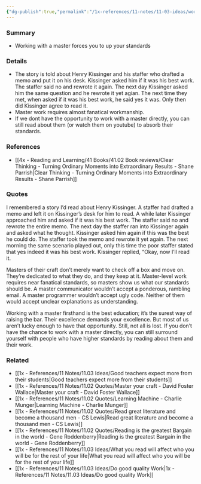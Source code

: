 ```yaml
---
{"dg-publish":true,"permalink":"/1x-references/11-notes/11-03-ideas/working-with-a-master-elevates-our-standards/","title":"Working with a master elevates our standards","created":"2024-07-03T16:53:59.370+03:00","updated":"2024-07-03T16:53:59.370+03:00"}
---
```



### Summary
- Working with a master forces you to up your standards

### Details
- The story is told about Henry Kissinger and his staffer who drafted a memo and put it on his desk. Kissinger asked him if it was his best work. The staffer said no and rewrote it again. The next day Kissinger asked him the same question and he rewrote it yet agian. The next time they met, when asked if it was his best work, he said yes it was. Only then did Kissinger agree to read it.
- Master work requires almost fanatical workmanship.
- If we dont have the opportunity to work with a master directly, you can still read about them (or watch them on youtube) to absorb their standards.

### References
- [[4x - Reading and Learning/41 Books/41.02 Book reviews/Clear Thinking - Turning Ordinary Moments into Extraordinary Results - Shane  Parrish\|Clear Thinking - Turning Ordinary Moments into Extraordinary Results - Shane  Parrish]]

### Quotes
I remembered a story I’d read about Henry Kissinger. A staffer had drafted a memo and left it on Kissinger’s desk for him to read. A while later Kissinger approached him and asked if it was his best work. The staffer said no and rewrote the entire memo. The next day the staffer ran into Kissinger again and asked what he thought. Kissinger asked him again if this was the best he could do. The staffer took the memo and rewrote it yet again. The next morning the same scenario played out, only this time the poor staffer stated that yes indeed it was his best work. Kissinger replied, “Okay, now I’ll read it.

Masters of their craft don’t merely want to check off a box and move on. They’re dedicated to what they do, and they keep at it. Master-level work requires near fanatical standards, so masters show us what our standards should be. A master communicator wouldn’t accept a ponderous, rambling email. A master programmer wouldn’t accept ugly code. Neither of them would accept unclear explanations as understanding.

Working with a master firsthand is the best education; it’s the surest way of raising the bar. Their excellence demands your excellence. But most of us aren’t lucky enough to have that opportunity. Still, not all is lost. If you don’t have the chance to work with a master directly, you can still surround yourself with people who have higher standards by reading about them and their work.

### Related
- [[1x - References/11 Notes/11.03 Ideas/Good teachers expect more from their students\|Good teachers expect more from their students]]
- [[1x - References/11 Notes/11.02 Quotes/Master your craft - David Foster Wallace\|Master your craft - David Foster Wallace]]
- [[1x - References/11 Notes/11.02 Quotes/Learning Machine - Charlie Munger\|Learning Machine - Charlie Munger]]
- [[1x - References/11 Notes/11.02 Quotes/Read great literature and become a thousand men - CS Lewis\|Read great literature and become a thousand men - CS Lewis]]
- [[1x - References/11 Notes/11.02 Quotes/Reading is the greatest Bargain in the world - Gene Roddenberry\|Reading is the greatest Bargain in the world - Gene Roddenberry]]
- [[1x - References/11 Notes/11.03 Ideas/What you read will affect who you will be for the rest of your life\|What you read will affect who you will be for the rest of your life]]
- [[1x - References/11 Notes/11.03 Ideas/Do good quality Work\|1x - References/11 Notes/11.03 Ideas/Do good quality Work]]